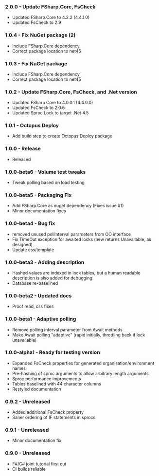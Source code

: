 ### 2.0.0 - Update FSharp.Core, FsCheck
* Updated FSharp.Core to 4.2.2 (4.4.1.0)
* Updated FsCheck to 2.9

### 1.0.4 - Fix NuGet package (2)
* Include FSharp.Core dependency
* Correct package location to net45

### 1.0.3 - Fix NuGet package
* Include FSharp.Core dependency
* Correct package location to net45

### 1.0.2 - Update FSharp.Core, FsCheck, and .Net version 
* Updated FSharp.Core to 4.0.0.1 (4.4.0.0)
* Updated FsCheck to 2.0.6
* Updated Sproc.Lock to target .Net 4.5

### 1.0.1 - Octopus Deploy
* Add build step to create Octopus Deploy package

### 1.0.0 - Release
* Released


### 1.0.0-beta6 - Volume test tweaks
* Tweak polling based on load testing

### 1.0.0-beta5 - Packaging Fix
* Add FSharp.Core as nuget dependency (Fixes issue #1)
* Minor documentation fixes

### 1.0.0-beta4 - Bug fix
* removed unused pollInterval parameters from OO interface
* Fix TimeOut exception for awaited locks (new returns Unavailable, as designed)
* Update css/template

### 1.0.0-beta3 - Adding description
* Hashed values are indexed in lock tables, but a human readable description is also added for debugging.
* Database re-baselined

### 1.0.0-beta2 - Updated docs
* Proof read, css fixes

### 1.0.0-beta1 - Adaptive polling
* Remove polling interval parameter from Await methods
* Make Await polling "adaptive" (rapid initially, throttling back if lock unavailable)

### 1.0.0-alpha1 - Ready for testing version
* Expanded FsCheck properties for generated organisation/environment names
* Pre-hashing of sproc arguments to allow arbitrary length arguments
* Sproc performance improvements
* Tables baselined with 44 character columns
* Restyled documentation

### 0.9.2 - Unreleased
* Added additional FsCheck property
* Saner ordering of IF statements in sprocs

### 0.9.1 - Unreleased
* Minor documentation fix

### 0.9.0 - Unreleased
* F#/C# joint tutorial first cut
* CI builds reliable
